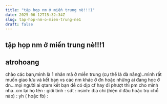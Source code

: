 ```yaml
---
title: "tập họp nm ở miền trung nè!!!1"
date: 2025-06-12T15:32:34Z
slug: tap-hop-nm-o-mien-trung-ne1
draft: false
---
```


## tập họp nm ở miền trung nè!!!1

## atrohoang

chào các bạn,mình là 1 nhân mã ở miền trung (cụ thể là đà nẵng)..mình rất muốn giao lưu và kết bạn vs các nm khác ở đn hoặc những ai đang học ở dn...mọi người ai qtam kết bạn để có dịp cf hay đi phượt thì pm cho mình nha..cm lại họ tên :
giới tính : 
sdt :
nsinh:
địa chỉ (hiện ở đâu hoặc trọ chổ nào) :
yh ( hoặc fb) :